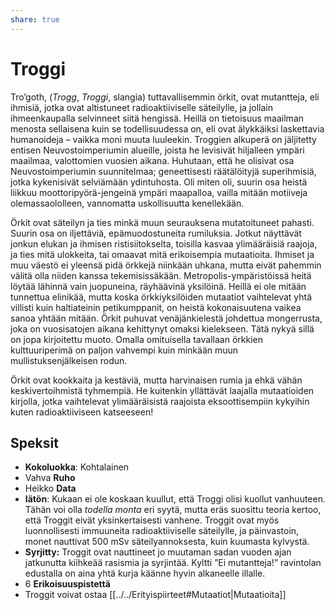 ```yaml
---
share: true
---
```

# Troggi

Tro’goth, (*Trogg*, *Troggi*, slangia) tuttavallisemmin örkit, ovat mutantteja, eli ihmisiä, jotka ovat altistuneet radioaktiiviselle säteilylle, ja jollain ihmeenkaupalla selvinneet siitä hengissä. Heillä on tietoisuus maailman menosta sellaisena kuin se todellisuudessa on, eli ovat älykkäiksi laskettavia humanoideja – vaikka moni muuta luuleekin. Troggien alkuperä on jäljitetty entisen Neuvostoimperiumin alueille, joista he levisivät hiljalleen ympäri maailmaa, valottomien vuosien aikana. Huhutaan, että he olisivat osa Neuvostoimperiumin suunnitelmaa; geneettisesti räätälöityjä superihmisiä, jotka kykenisivät selviämään ydintuhosta. Oli miten oli, suurin osa heistä liikkuu moottoripyörä-jengeinä ympäri maapalloa, vailla mitään motiiveja olemassaololleen, vannomatta uskollisuutta kenellekään.


Örkit ovat säteilyn ja ties minkä muun seurauksena mutatoituneet pahasti. Suurin osa on iljettäviä, epämuodostuneita rumiluksia. Jotkut näyttävät jonkun elukan ja ihmisen ristisiitokselta, toisilla kasvaa ylimääräisiä raajoja, ja ties mitä ulokkeita, tai omaavat mitä erikoisempia mutaatioita. Ihmiset ja muu väestö ei yleensä pidä örkkejä niinkään uhkana, mutta eivät pahemmin välitä olla niiden kanssa tekemisissäkään. Metropolis-ympäristöissä heitä löytää lähinnä vain juopuneina, räyhäävinä yksilöinä. Heillä ei ole mitään tunnettua elinikää, mutta koska örkkiyksilöiden mutaatiot vaihtelevat yhtä villisti kuin haltiateinin petikumppanit, on heistä kokonaisuutena vaikea sanoa yhtään mitään. Örkit puhuvat venäjänkielestä johdettua mongerrusta, joka on vuosisatojen aikana kehittynyt omaksi kielekseen. Tätä nykyä sillä on jopa kirjoitettu muoto. Omalla omituisella tavallaan örkkien kulttuuriperimä on paljon vahvempi kuin minkään muun mullistuksenjälkeisen rodun.

Örkit ovat kookkaita ja kestäviä, mutta harvinaisen rumia ja ehkä vähän keskivertoihmistä tyhmempiä. He kuitenkin yllättävät laajalla mutaatioiden kirjolla, jotka vaihtelevat ylimääräisistä raajoista eksoottisempiin kykyihin kuten radioaktiiviseen katseeseen!

## Speksit

- **Kokoluokka**: Kohtalainen
- Vahva **Ruho**
- Heikko **Data**
- **Iätön**: Kukaan ei ole koskaan kuullut, että Troggi olisi kuollut vanhuuteen. Tähän voi olla *todella monta* eri syytä, mutta eräs suosittu teoria kertoo, että Troggit eivät yksinkertaisesti vanhene. Troggit ovat myös luonnollisesti immuuneita radioaktiiviselle säteilylle, ja päinvastoin, monet nauttivat 500 mSv säteilyannoksesta, kuin kuumasta kylvystä.
- **Syrjitty:** Troggit ovat nauttineet jo muutaman sadan vuoden ajan jatkunutta kiihkeää rasismia ja syrjintää. Kyltti ”Ei mutantteja!” ravintolan edustalla on aina yhtä kurja käänne hyvin alkaneelle illalle.
- 6 **Erikoisuuspistettä**
- Troggit voivat ostaa [[../../Erityispiirteet#Mutaatiot|Mutaatioita]]